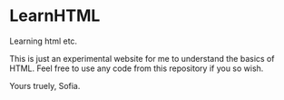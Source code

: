 # LearnHTML
Learning html etc.

This is just an experimental website for me to understand
the basics of HTML. Feel free to use any code from this
repository if you so wish.

Yours truely, Sofia.
